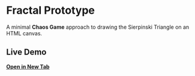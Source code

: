 # Fractal Prototype

A minimal **Chaos Game** approach to drawing the Sierpinski Triangle on an HTML canvas.

## Live Demo

**<a href="https://example.com" target="_blank">Open in New Tab</a>**


